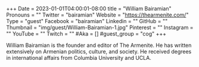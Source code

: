 +++
Date = 2023-01-01T04:00:01-08:00
title = "William Bairamian"
Pronouns = ""
Twitter = "bairamian"
Website = "https://thearmenite.com/"
Type = "guest"
Facebook = "bairamian"
Linkedin = ""
GitHub = ""
Thumbnail = "img/guest/William-Bairamian-1.jpg"
Pinterest = ""
Instagram = ""
YouTube = ""
Twitch = ""
#Aka = []
#guest_group = "cog"
+++

William Bairamian is the founder and editor of The Armenite. He has written extensively on Armenian politics, culture, and society. He received degrees in international affairs from Columbia University and UCLA.
